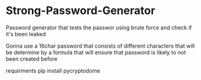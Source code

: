 # Strong-Password-Generator
Password generator that tests the passwor using brute force and check if it's been leaked

Gonna use a 16char password that consists of different characters that will be determine by a formula that will ensure that password is likely to not been created before


requirments
    pip install pycryptodome